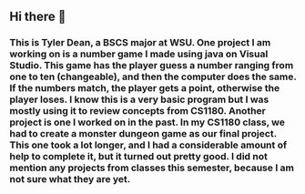 ## Hi there 👋
### This is Tyler Dean, a BSCS major at WSU. One project I am working on is a number game I made using java on Visual Studio. This game has the player guess a number ranging from one to ten (changeable), and then the computer does the same. If the numbers match, the player gets a point, otherwise the player loses. I know this is a very basic program but I was mostly using it to review concepts from CS1180. Another project is one I worked on in the past. In my CS1180 class, we had to create a monster dungeon game as our final project. This one took a lot longer, and I had a considerable amount of help to complete it, but it turned out pretty good. I did not mention any projects from classes this semester, because I am not sure what they are yet.
    

<!--
**lennythebest/lennythebest** is a ✨ _special_ ✨ repository because its `README.md` (this file) appears on your GitHub profile.

Here are some ideas to get you started:

- 🔭 I’m currently working on ...
- 🌱 I’m currently learning ...
- 👯 I’m looking to collaborate on ...
- 🤔 I’m looking for help with ...
- 💬 Ask me about ...
- 📫 How to reach me: ...
- 😄 Pronouns: ...
- ⚡ Fun fact: ...
-->
